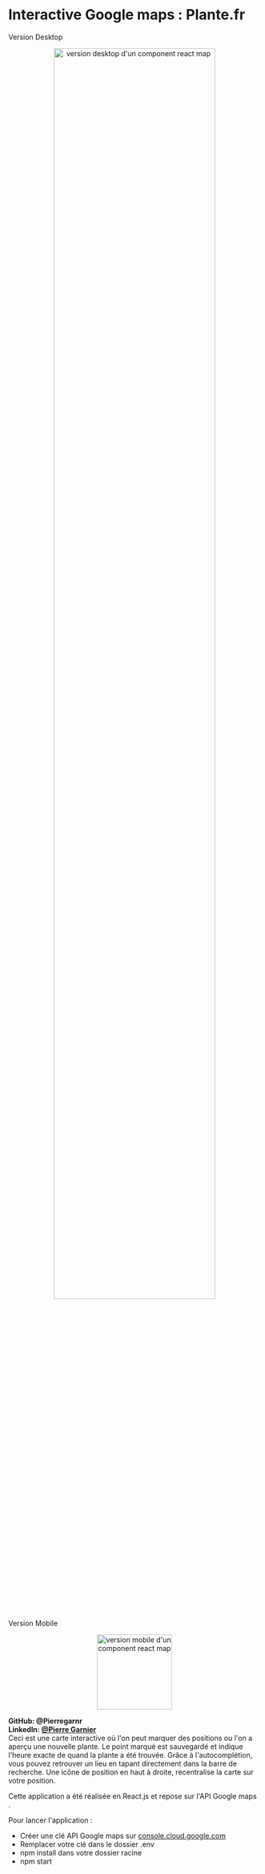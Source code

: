 <h1>Interactive Google maps : Plante.fr   </h1>

Version Desktop
<p align="center">
<img width="80%" src="https://i.postimg.cc/7YzF9kQR/pr-sentation-component-google.jpg" alt="version desktop d'un component react map")
</p>

Version Mobile
<p align="center">
<img width="150px" src="https://i.postimg.cc/KYYmvYmW/version-mobiile.jpg" alt="version mobile d'un component react map")
</p>

__GitHub: @Pierregarnr__      
__LinkedIn: [@Pierre Garnier](https://www.linkedin.com/in/pierre-garnier-50650824b/)__    
Ceci est une carte interactive où l'on peut marquer des positions ou l'on a aperçu une nouvelle plante. Le point marqué est sauvegardé et indique l'heure exacte de quand la plante a été trouvée. Grâce à l'autocomplétion, vous pouvez retrouver un lieu en tapant directement dans la barre de recherche. Une icône de position en haut à droite, recentralise la carte sur votre position.

Cette application a été réalisée en React.js et repose sur l'API Google maps .


Pour lancer l'application : 
* Créer une clé API Google maps sur [console.cloud.google.com](https://console.cloud.google.com/)
* Remplacer votre clé dans le dossier .env
* npm install dans votre dossier racine
* npm start
